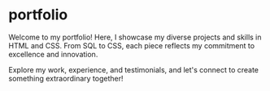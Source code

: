# portfolio
Welcome to my portfolio! Here, I showcase my diverse projects and skills in HTML and CSS. From SQL to CSS, each piece reflects my commitment to excellence and innovation.

Explore my work, experience, and testimonials, and let's connect to create something extraordinary together!

